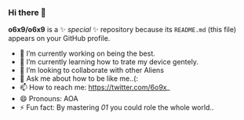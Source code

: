 ### Hi there 👋

**o6x9/o6x9** is a ✨ _special_ ✨ repository because its `README.md` (this file) appears on your GitHub profile.

- 🔭 I’m currently working on being the best.
- 🌱 I’m currently learning how to trate my device gentely.
- 👯 I’m looking to collaborate with other Aliens
- 💬 Ask me about how to be like me..(:
- 📫 How to reach me: https://twitter.com/6o9x_
- 😄 Pronouns: AOA
- ⚡ Fun fact: By mastering *01* you could role the whole world..
